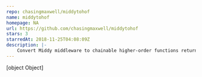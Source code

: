 ```yaml
---
repo: chasingmaxwell/middytohof
name: middytohof
homepage: NA
url: https://github.com/chasingmaxwell/middytohof
stars: 3
starredAt: 2018-11-25T04:08:09Z
description: |-
    Convert Middy middleware to chainable higher-order functions returning lambda handlers.
---
```


[object Object]
